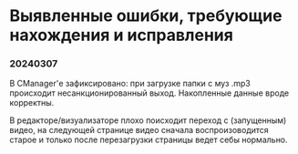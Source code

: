 
# Выявленные ошибки, требующие нахождения и исправления

### 20240307 
В CManager'е зафиксировано: при загрузке папки с муз .mp3 происходит несанкционированный выход. Накопленные данные вроде корректны.

В редакторе/визуализаторе плохо поисходит переход с (запущенным) видео, на следующей странице видео сначала воспроизоводится старое и только после перезагрузки страницы ведет себы нормально.

